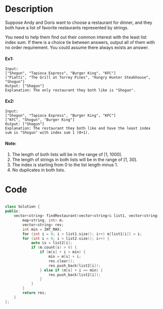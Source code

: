 # Description

Suppose Andy and Doris want to choose a restaurant for dinner, and they both have a list of favorite restaurants represented by strings.

You need to help them find out their common interest with the least list index sum. If there is a choice tie between answers, output all of them with no order requirement. You could assume there always exists an answer.

#### Ex1:

```
Input:
["Shogun", "Tapioca Express", "Burger King", "KFC"]
["Piatti", "The Grill at Torrey Pines", "Hungry Hunter Steakhouse", "Shogun"]
Output: ["Shogun"]
Explanation: The only restaurant they both like is "Shogun".

```

#### Ex2:

```
Input:
["Shogun", "Tapioca Express", "Burger King", "KFC"]
["KFC", "Shogun", "Burger King"]
Output: ["Shogun"]
Explanation: The restaurant they both like and have the least index sum is "Shogun" with index sum 1 (0+1).

```

#### Note:

1. The length of both lists will be in the range of [1, 1000].
2. The length of strings in both lists will be in the range of [1, 30].
3. The index is starting from 0 to the list length minus 1.
4. No duplicates in both lists.

# Code

```cpp

class Solution {
public:
    vector<string> findRestaurant(vector<string>& list1, vector<string>& list2) {
        map<string, int> m;
        vector<string> res;
        int min = INT_MAX;
        for (int i = 0; i < list1.size(); i++) m[list1[i]] = i;
        for (int i = 0; i < list2.size(); i++) {
            auto &s = list2[i];
            if (m.count(s) > 0) {
                if (m[s] + i < min) {
                    min = m[s] + i;
                    res.clear();
                    res.push_back(list2[i]);
                } else if (m[s] + i == min) {
                    res.push_back(list2[i]);
                }
            }
        }
        return res;
    }
};

```
